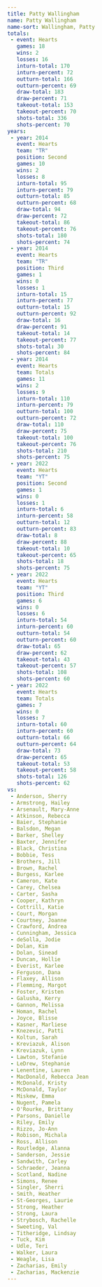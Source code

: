 ```yaml
---
title: Patty Wallingham
name: Patty Wallingham
name-sort: Wallingham, Patty
totals:
 - event: Hearts
   games: 18
   wins: 2
   losses: 16
   inturn-total: 170
   inturn-percent: 72
   outturn-total: 166
   outturn-percent: 69
   draw-total: 183
   draw-percent: 71
   takeout-total: 153
   takeout-percent: 70
   shots-total: 336
   shots-percent: 70
years:
 - year: 2014
   event: Hearts
   team: "TR"
   position: Second
   games: 10
   wins: 2
   losses: 8
   inturn-total: 95
   inturn-percent: 79
   outturn-total: 85
   outturn-percent: 68
   draw-total: 94
   draw-percent: 72
   takeout-total: 86
   takeout-percent: 76
   shots-total: 180
   shots-percent: 74
 - year: 2014
   event: Hearts
   team: "TR"
   position: Third
   games: 1
   wins: 0
   losses: 1
   inturn-total: 15
   inturn-percent: 77
   outturn-total: 15
   outturn-percent: 92
   draw-total: 16
   draw-percent: 91
   takeout-total: 14
   takeout-percent: 77
   shots-total: 30
   shots-percent: 84
 - year: 2014
   event: Hearts
   team: Totals
   games: 11
   wins: 2
   losses: 9
   inturn-total: 110
   inturn-percent: 79
   outturn-total: 100
   outturn-percent: 72
   draw-total: 110
   draw-percent: 75
   takeout-total: 100
   takeout-percent: 76
   shots-total: 210
   shots-percent: 75
 - year: 2022
   event: Hearts
   team: "YT"
   position: Second
   games: 1
   wins: 0
   losses: 1
   inturn-total: 6
   inturn-percent: 58
   outturn-total: 12
   outturn-percent: 83
   draw-total: 8
   draw-percent: 88
   takeout-total: 10
   takeout-percent: 65
   shots-total: 18
   shots-percent: 75
 - year: 2022
   event: Hearts
   team: "YT"
   position: Third
   games: 6
   wins: 0
   losses: 6
   inturn-total: 54
   inturn-percent: 60
   outturn-total: 54
   outturn-percent: 60
   draw-total: 65
   draw-percent: 62
   takeout-total: 43
   takeout-percent: 57
   shots-total: 108
   shots-percent: 60
 - year: 2022
   event: Hearts
   team: Totals
   games: 7
   wins: 0
   losses: 7
   inturn-total: 60
   inturn-percent: 60
   outturn-total: 66
   outturn-percent: 64
   draw-total: 73
   draw-percent: 65
   takeout-total: 53
   takeout-percent: 58
   shots-total: 126
   shots-percent: 62
vs:
 - Anderson, Sherry
 - Armstrong, Hailey
 - Arsenault, Mary-Anne
 - Atkinson, Rebecca
 - Baier, Stephanie
 - Balsdon, Megan
 - Barker, Shelley
 - Baxter, Jennifer
 - Black, Christina
 - Bobbie, Tess
 - Brothers, Jill
 - Brown, Rachel
 - Burgess, Karlee
 - Cameron, Kate
 - Carey, Chelsea
 - Carter, Sasha
 - Cooper, Kathryn
 - Cottrill, Katie
 - Court, Morgan
 - Courtney, Joanne
 - Crawford, Andrea
 - Cunningham, Jessica
 - deSolla, Jodie
 - Dolan, Kim
 - Dolan, Sinead
 - Duncan, Hollie
 - Everist, Karlee
 - Ferguson, Dana
 - Flaxey, Allison
 - Flemming, Margot
 - Foster, Kristen
 - Galusha, Kerry
 - Gannon, Melissa
 - Homan, Rachel
 - Joyce, Blisse
 - Kasner, Marliese
 - Knezevic, Patti
 - Koltun, Sarah
 - Kreviazuk, Alison
 - Kreviazuk, Lynn
 - Lawton, Stefanie
 - LeDrew, Stephanie
 - Lenentine, Lauren
 - MacDonald, Rebecca Jean
 - McDonald, Kristy
 - McDonald, Taylor
 - Miskew, Emma
 - Nugent, Pamela
 - O'Rourke, Brittany
 - Parsons, Danielle
 - Riley, Emily
 - Rizzo, Jo-Ann
 - Robison, Michala
 - Ross, Allison
 - Routledge, Alanna
 - Sanderson, Jessie
 - Sandwith, Carley
 - Schraeder, Jeanna
 - Scotland, Nadine
 - Simons, Renee
 - Singler, Sherri
 - Smith, Heather
 - St-Georges, Laurie
 - Strong, Heather
 - Strong, Laura
 - Strybosch, Rachelle
 - Sweeting, Val
 - Titheridge, Lindsay
 - Tuck, Kim
 - Udle, Teri
 - Walker, Laura
 - Weagle, Lisa
 - Zacharias, Emily
 - Zacharias, Mackenzie
---
```

